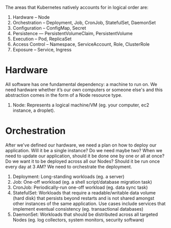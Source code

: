 The areas that Kubernetes natively accounts for in logical order are:

1. Hardware – Node
2. Orchestration – Deployment, Job, CronJob, StatefulSet, DaemonSet
3. Configuration – ConfigMap, Secret
4. Persistence — PersistentVolumeClaim, PersistentVolume
5. Execution – Pod, ReplicaSet
6. Access Control – Namespace, ServiceAccount, Role, ClusterRole
7. Exposure – Service, Ingress

# Hardware

All software has one fundamental dependency: a machine to run on. We need hardware whether it’s our own computers or someone else's and this abstraction comes in the form of a Node resource type.

1. Node: Represents a logical machine/VM (eg. your computer, ec2 instance, a droplet).

# Orchestration

After we've defined our hardware, we need a plan on how to deploy our application. Will it be a single instance? Do we need maybe two? When we need to update our application, should it be done one by one or all at once? Do we want it to be deployed across all our Nodes? Should it be run once every day at 3 AM? We need to orchestrate the deployment.

1. Deployment: Long-standing workloads (eg. a server)
2. Job: One-off workload (eg. a shell script/database migration task)
3. CronJob: Periodically-run one-off workload (eg. data sync task)
4. StatefulSet: Workloads that require a readable/writable data volume (hard disk) that persists beyond restarts and is not shared amongst other instances of the same application. Use cases include services that implement eventual consistency (eg. transactional databases)
5. DaemonSet: Workloads that should be distributed across all targeted Nodes (eg. log collectors, system monitors, security software)
